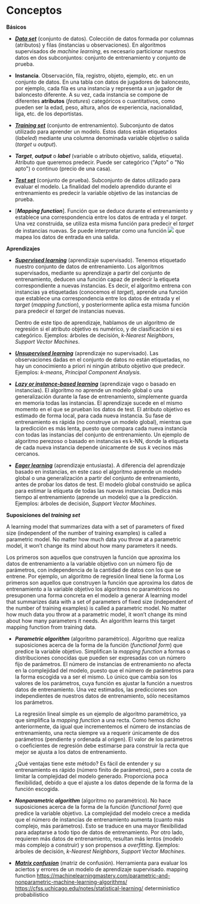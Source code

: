 # **Conceptos**

**Básicos**

- [**_Data set_**](https://en.wikipedia.org/wiki/Data_set) (conjunto de datos). Colección de datos formada por columnas (atributos) y filas (instancias u observaciones). En algoritmos supervisados de _machine learning_, es necesario particionar nuestros datos en dos subconjuntos: conjunto de entrenamiento y conjunto de prueba.

- **Instancia**. Observación, fila, registro, objeto, ejemplo, etc. en un conjunto de datos. En una tabla con datos de jugadores de baloncesto, por ejemplo, cada fila es una instancia y representa a un jugador de baloncesto diferente. A su vez, cada instancia se compone de diferentes **atributos** (_features_) categóricos o cuantitativos, como pueden ser la edad, peso, altura, años de experiencia, nacionalidad, liga, etc. de los deportistas.

- [**_Training set_**](https://en.wikipedia.org/wiki/Training,_validation,_and_test_sets) (conjunto de entrenamiento). Subconjunto de datos utilizado para aprender un modelo. Estos datos están etiquetados (_labeled_) mediante una columna denominada variable objetivo o salida (_target_ u _output_). 

- **_Target_**, **_output_** o **_label_** (variable o atributo objetivo, salida, etiqueta). Atributo que queremos predecir. Puede ser categórico ("Apto" o "No apto") o continuo (precio de una casa).

- [**_Test set_**](https://en.wikipedia.org/wiki/Training,_validation,_and_test_sets) (conjunto de prueba). Subconjunto de datos utilizado para evaluar el modelo. La finalidad del modelo aprendido durante el entrenamiento es predecir la variable objetivo de las instancias de prueba. 

- [**_Mapping function_**]. Función que se deduce durante el entrenamiento y establece una correspondencia entre los datos de entrada y el _target_. Una vez construida, se utiliza esta misma función para predecir el _target_ de instancias nuevas. Se puede interpretar como una función <img src="https://render.githubusercontent.com/render/math?math=Y=f(x)"> que mapea los datos de entrada en una salida.

**Aprendizajes**

- [**_Supervised learning_**](https://en.wikipedia.org/wiki/Supervised_learning) (aprendizaje supervisado). Tenemos etiquetado nuestro conjunto de datos de entrenamiento. Los algoritmos supervisados, mediante su aprendizaje a partir del conjunto de entrenamiento, deducen una función capaz de predecir la etiqueta correspondiente a nuevas instancias. Es decir, el algoritmo entrena con instancias ya etiquetadas (conocemos el _target_), aprende una función que establece una correspondencia entre los datos de entrada y el _target_ (_mapping function_), y posteriormente aplica esta misma función para predecir el _target_ de instancias nuevas. 

  Dentro de este tipo de aprendizaje, hablamos de un algoritmo de regresión si el atributo objetivo es numérico, y de clasificación si es categórico. Ejemplos: árboles de         decisión, _k-Nearest Neighbors_, _Support Vector Machines_. 
  
- [**_Unsupervised learning_**](https://en.wikipedia.org/wiki/Unsupervised_learning) (aprendizaje no supervisado). Las observaciones dadas en el conjunto de datos no están etiquetadas, no hay un conocimiento a priori ni ningún atributo objetivo que predecir. Ejemplos: _k-means_, _Principal Component Analysis_.

- [**_Lazy or instance-based learning_**](https://en.wikipedia.org/wiki/Lazy_learning) (aprendizaje vago o basado en instancias). El algoritmo no aprende un modelo global o una generalización durante la fase de entrenamiento, simplemente guarda en memoria todas las instancias. El aprendizaje sucede en el mismo momento en el que se prueban los datos de test. El atributo objetivo es estimado de forma local, para cada nueva instancia. Su fase de entrenamiento es rápida (no construye un modelo global), mientras que la predicción es más lenta, puesto que compara cada nueva instancia con todas las instancias del conjunto de entrenamiento. Un ejemplo de algoritmo perezoso o basado en instancias es k-NN, donde la etiqueta de cada nueva instancia depende únicamente de sus _k_ vecinos más cercanos. 

- [**_Eager learning_**](https://en.wikipedia.org/wiki/Eager_learning) (aprendizaje entusiasta). A diferencia del aprendizaje basado en instancias, en este caso el algoritmo aprende un modelo global o una generalización a partir del conjunto de entrenamiento, antes de probar los datos de test. El modelo global construido se aplica para estimar la etiqueta de todas las nuevas instancias. Dedica más tiempo al entrenamiento (aprende un modelo) que a la predicción. Ejemplos: árboles de decisión, _Support Vector Machines_.

**Suposiciones del _training set_**

A learning model that summarizes data with a set of parameters of fixed size (independent of the number of training examples) is called a parametric model. No matter how much data you throw at a parametric model, it won’t change its mind about how many parameters it needs.

Los primeros son aquellos que construyen la función que aproxima los datos de entrenamiento a la variable objetivo con un número fijo de parámetros, con independencia de la cantidad de datos con los que se entrene. Por ejemplo, un algoritmo de regresión lineal tiene la forma
Los primeros son aquellos que construyen la función que aproxima los datos de entrenamiento a la variable objetivo
los algoritmos no paramétricos no presuponen una forma concreta en el modelo a generar
A learning model that summarizes data with a set of parameters of fixed size (independent of the number of training examples) is called a parametric model. No matter how much data you throw at a parametric model, it won’t change its mind about how many parameters it needs.
An algorithm learns this target mapping function from training data.

- **_Parametric algorithm_** (algoritmo paramétrico). Algoritmo que realiza suposiciones acerca de la forma de la función (_functional form_) que predice la variable objetivo. Simplifican la _mapping function_ a formas o distribuciones conocidas que pueden ser expresadas con un número fijo de parámetros. El número de instancias de entrenamiento no afecta en la complejidad del modelo, puesto que el número de parámetros para la forma escogida va a ser el mismo. Lo único que cambia son los valores de los parámetros, cuya función es ajustar la función a nuestros datos de entrenamiento. Una vez estimados, las predicciones son independientes de nuestros datos de entrenamiento, sólo necesitamos los parámetros.

  La regresión lineal simple es un ejemplo de algoritmo paramétrico, ya que simplifica la _mapping function_ a una recta. Como hemos dicho anteriormente, da igual que              incrementemos el número de instancias de entrenamiento, una recta siempre va a requerir únicamente de dos parámetros (pendiente y ordenada al origen). El valor de los             parámetros o coeficientes de  regresión debe estimarse para construir la recta que mejor se ajusta a los datos de entrenamiento. 
  
  ¿Qué ventajas tiene este método? Es fácil de entender y su entrenamiento es rápido (número finito de parámetros), pero a costa de limitar la complejidad del modelo generado.       Proporciona poca flexibilidad,  debido a que el ajuste a los datos depende de la forma de la función escogida. 
  
- **_Nonparametric algorithm_** (algoritmo no paramétrico). No hace suposiciones acerca de la forma de la función (_functional form_) que predice la variable objetivo. La complejidad del modelo crece a medida que el número de instancias de entrenamiento aumenta (cuanto más complejo, más parámetros). Esto se traduce en una mayor flexibilidad para adaptarse a todo tipo de datos de entrenamiento. Por otro lado, requieren más datos de entrenamiento, resultan más lentos (modelo más complejo a construir) y son propensos a _overfitting_. Ejemplos:  árboles de decisión, _k-Nearest Neighbors_, _Support Vector Machines_.


- [**_Matrix confusion_**](https://en.wikipedia.org/wiki/Confusion_matrix) (matriz de confusión). Herramienta para evaluar los aciertos y errores de un modelo de aprendizaje supervisado.
mapping function
https://machinelearningmastery.com/parametric-and-nonparametric-machine-learning-algorithms/
https://cfss.uchicago.edu/notes/statistical-learning/
deterministico probabilistico
